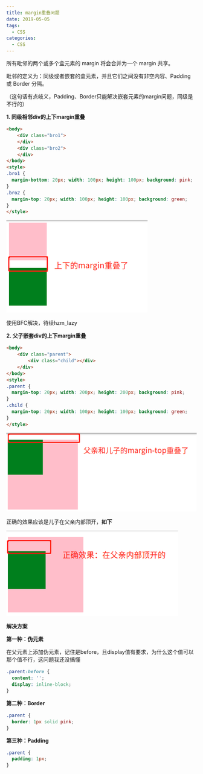 ```yaml
---
title: margin重叠问题
date: 2019-05-05
tags:
  - CSS
categories:
  - CSS
---
```



所有毗邻的两个或多个盒元素的 margin 将会合并为一个 margin 共享。 

毗邻的定义为：同级或者嵌套的盒元素，并且它们之间没有非空内容、Padding 或 Border 分隔。

（这句话有点岐义，Padding、Border只能解决嵌套元素的margin问题，同级是不行的）

**1. 同级相邻div的上下margin重叠**

```html
<body>
    <div class="bro1">
    </div>
    <div class="bro2">
    </div>
</body>
<style>
.bro1 {
  margin-bottom: 20px; width: 100px; height: 100px; background: pink;
}
.bro2 {
  margin-top: 20px; width: 100px; height: 100px; background: green;
}
</style>
```

![image-20200829165916820](/img/image-20200829165916820.png)

使用BFC解决，待续hzm_lazy



**2. 父子嵌套div的上下margin重叠**

```html
<body>
    <div class="parent">
        <div class="child"></div>
    </div>
</body>
<style>
.parent {
  margin-top: 20px; width: 200px; height: 200px; background: pink;
}
.child {
  margin-top: 20px; width: 100px; height: 100px; background: green;
}
</style>
```

![image-20200829170033902](/img/image-20200829170033902.png)

正确的效果应该是儿子在父亲内部顶开，**如下**

![image-20200829170022097](/img/image-20200829170022097.png)



**解决方案**

**第一种：伪元素**

在父元素上添加伪元素，记住是before，且display值有要求，为什么这个值可以那个值不行，这问题我还没搞懂

 

```css
.parent:before {
  content: '';
  display: inline-block;
}
```

**第二种：Border**

 

```css
.parent {
  border: 1px solid pink;
}
```

**第三种：Padding**

 

```css
.parent {
  padding: 1px;
}
```